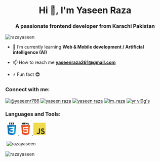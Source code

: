 <h1 align="center">Hi 👋, I'm Yaseen Raza</h1>
<h3 align="center">A passionate frontend developer from Karachi Pakistan</h3>

<p align="left"> <img src="https://komarev.com/ghpvc/?username=razayaseen&label=Profile%20views&color=0e75b6&style=flat" alt="razayaseen" /> </p>

- 🌱 I’m currently learning **Web & Mobile development / Artificial intelligence (AI)**

- 📫 How to reach me **yaseenraza261@gmail.com**

- ⚡ Fun fact **😊**

<h3 align="left">Connect with me:</h3>
<p align="left">
<a href="https://twitter.com/@yaseenr786" target="blank"><img align="center" src="https://raw.githubusercontent.com/rahuldkjain/github-profile-readme-generator/master/src/images/icons/Social/twitter.svg" alt="@yaseenr786" height="30" width="40" /></a>
<a href="https://linkedin.com/in/yaseen raza" target="blank"><img align="center" src="https://raw.githubusercontent.com/rahuldkjain/github-profile-readme-generator/master/src/images/icons/Social/linked-in-alt.svg" alt="yaseen raza" height="30" width="40" /></a>
<a href="https://fb.com/yaseen raza" target="blank"><img align="center" src="https://raw.githubusercontent.com/rahuldkjain/github-profile-readme-generator/master/src/images/icons/Social/facebook.svg" alt="yaseen raza" height="30" width="40" /></a>
<a href="https://instagram.com/im_raza" target="blank"><img align="center" src="https://raw.githubusercontent.com/rahuldkjain/github-profile-readme-generator/master/src/images/icons/Social/instagram.svg" alt="im_raza" height="30" width="40" /></a>
<a href="https://www.youtube.com/c/yr vl0g's" target="blank"><img align="center" src="https://raw.githubusercontent.com/rahuldkjain/github-profile-readme-generator/master/src/images/icons/Social/youtube.svg" alt="yr vl0g's" height="30" width="40" /></a>
</p>

<h3 align="left">Languages and Tools:</h3>
<p align="left"> <a href="https://www.w3schools.com/css/" target="_blank" rel="noreferrer"> <img src="https://raw.githubusercontent.com/devicons/devicon/master/icons/css3/css3-original-wordmark.svg" alt="css3" width="40" height="40"/> </a> <a href="https://www.w3.org/html/" target="_blank" rel="noreferrer"> <img src="https://raw.githubusercontent.com/devicons/devicon/master/icons/html5/html5-original-wordmark.svg" alt="html5" width="40" height="40"/> </a> <a href="https://developer.mozilla.org/en-US/docs/Web/JavaScript" target="_blank" rel="noreferrer"> <img src="https://raw.githubusercontent.com/devicons/devicon/master/icons/javascript/javascript-original.svg" alt="javascript" width="40" height="40"/> </a> </p>

<p>&nbsp;<img align="center" src="https://github-readme-stats.vercel.app/api?username=razayaseen&show_icons=true&locale=en" alt="razayaseen" /></p>

<p><img align="center" src="https://github-readme-streak-stats.herokuapp.com/?user=razayaseen&" alt="razayaseen" /></p>
